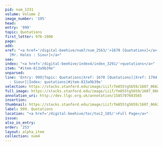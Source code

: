 ```yaml
---
pid: num_1331
volume: Volume 2
image_number: '195'
head:
entry: '999'
topic: Quotations
first_letter: 976-1000
page:
add:
xref: "<a href='/digital-beehive/num7/num_2563/'>1670 [Quotations]</a>|<a href='/digital-beehive/num8/num_2727/'>1794
  [Mr. Hales : Sieur]</a>"
see:
index: "<a href='/digital-beehive/index4/index_3291/'>quotations</a>"
item: "#item-813a9b39e"
unparsed:
line: 'Entry: 999|Topic: Quotations|Xref: 1670 [Quotations]|Xref: 1794 [Mr. Hales
  : Sieur]|Index: quotations|#item-813a9b39e'
selection: https://stacks.stanford.edu/image/iiif/fm855tg5659/1607_0662/386,3493,2826,651/full/0/default.jpg
full_image: https://stacks.stanford.edu/image/iiif/fm855tg5659/1607_0662/full/full/0/default.jpg
annotation_uri: http://dev.llgc.org.uk/annotation/1585707603565
insertion:
thumbnail: https://stacks.stanford.edu/image/iiif/fm855tg5659/1607_0662/386,3493,600,180/250,/0/default.jpg
label: 999. Quotations
location: "<a href='/digital-beehive/toc/toc2_185/'>Full Page</a>"
issue:
also_in_entry:
order: '253'
layout: alpha_item
collection: num4
---
```

